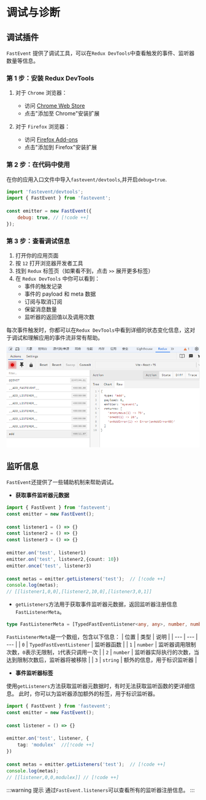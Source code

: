 # 调试与诊断


## 调试插件

`FastEvent` 提供了调试工具，可以在`Redux DevTools`中查看触发的事件、监听器数量等信息。

### 第 1 步：安装 Redux DevTools

1. 对于 `Chrome` 浏览器：

    - 访问 [Chrome Web Store](https://chrome.google.com/webstore/detail/redux-devtools/lmhkpmbekcpmknklioeibfkpmmfibljd)
    - 点击"添加至 Chrome"安装扩展

2. 对于 `Firefox` 浏览器：
    - 访问 [Firefox Add-ons](https://addons.mozilla.org/en-US/firefox/addon/reduxdevtools/)
    - 点击"添加到 Firefox"安装扩展

### 第 2 步：在代码中使用

在你的应用入口文件中导入`fastevent/devtools`,并开启`debug=true`.

```javascript
import 'fastevent/devtools';
import { FastEvent } from 'fastevent';

const emitter = new FastEvent({
    debug: true, // [!code ++]
});
```

### 第 3 步：查看调试信息

1. 打开你的应用页面
2. 按 `12` 打开浏览器开发者工具
3. 找到 `Redux` 标签页（如果看不到，点击 `>>` 展开更多标签）
4. 在 `Redux DevTools` 中你可以看到：
    - 事件的触发记录
    - 事件的 payload 和 meta 数据
    - 订阅与取消订阅
    - 保留消息数量
    - 监听器的返回值以及调用次数

每次事件触发时，你都可以在`Redux DevTools`中看到详细的状态变化信息，这对于调试和理解应用的事件流非常有帮助。

![](./devtools.png)


## 监听信息

`FastEvent`还提供了一些辅助机制来帮助调试。

- **获取事件监听器元数据**

```ts
import { FastEvent } from 'fastevent';
const emitter = new FastEvent();

const listener1 = () => {}
const listener2 = () => {}
const listener3 = () => {}

emitter.on('test', listener1)
emitter.on('test', listener2,{count: 10})
emitter.once('test', listener3)

const metas = emitter.getListeners('test');  // [!code ++]
console.log(metas);
// [[listener1,0,0],[listener2,10,0],[listener3,0,1]]


```

- `getListeners`方法用于获取事件监听器元数据，返回监听器注册信息`FastListenerMeta`。

```ts
type FastListenerMeta = [TypedFastEventListener<any, any>, number, number, string?]
```

`FastListenerMeta`是一个数组，包含以下信息：
| 位置 | 类型 | 说明 |
| --- | --- | --- |
| `0` | `TypedFastEventListener` | 监听器函数 |
| `1` | `number` | 监听器调用限制次数，`0`表示无限制，`1`代表只调用一次 |
| `2` | `number` | 监听器实际执行的次数，当达到限制次数后，监听器将被移除 |
| `3` | `string` | 额外的信息，用于标识监听器 |


- **事件监听器标签**

使用`getListeners`方法获取监听器元数据时，有时无法获取监听函数的更详细信息。
此时，你可以为监听器添加额外的标签，用于标识监听器。


```ts
import { FastEvent } from 'fastevent';
const emitter = new FastEvent();

const listener = () => {} 

emitter.on('test', listener, {
    tag: 'modulex'  //[!code ++]
}) 

const metas = emitter.getListeners('test');  // [!code ++]
console.log(metas);
// [[listener,0,0,modulex]] // [!code ++]

```

:::warning 提示
通过`FastEvent.listeners`可以查看所有的监听器注册信息。
:::